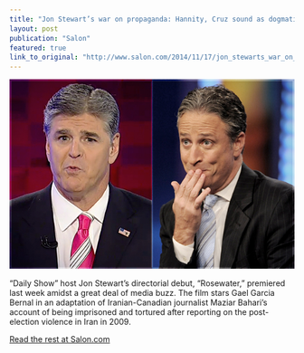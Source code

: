 ```yaml
---
title: "Jon Stewart’s war on propaganda: Hannity, Cruz sound as dogmatic as fundamentalist Iranians"
layout: post
publication: "Salon"
featured: true
link_to_original: "http://www.salon.com/2014/11/17/jon_stewarts_war_on_propaganda_hannity_cruz_sound_as_dogmatic_as_fundamentalist_iranians/"
---
```

![](/assets/img/hannity-stewart.jpg)

“Daily Show” host Jon Stewart’s directorial debut, “Rosewater,” premiered last week amidst a great deal of media buzz. The film stars  Gael Garcia Bernal in an adaptation of Iranian-Canadian journalist Maziar Bahari’s account of being imprisoned and tortured after reporting on the post-election violence in Iran in 2009.

[Read the rest at Salon.com](http://www.salon.com/2014/11/17/jon_stewarts_war_on_propaganda_hannity_cruz_sound_as_dogmatic_as_fundamentalist_iranians/)
